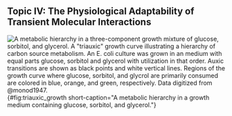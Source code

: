 ## Topic IV: The Physiological Adaptability of Transient Molecular Interactions

![**A metabolic hierarchy in a three-component growth mixture of glucose,
sorbitol, and glycerol.** A "triauxic" growth curve illustrating a hierarchy of
carbon source metabolism. An *E. coli* culture was grown in an medium with equal
parts glucose, sorbitol and glycerol with utilization in that order. Auxic
transitions are shown as black points and white vertical lines. Regions of the
growth curve where glucose, sorbitol, and glycrol are primarily consumed are
colored in blue, orange, and green, respectively. Data digitized from
@monod1947.](ch1_fig9){#fig:triauxic_growth short-caption="A metabolic hierarchy
in a growth medium containing glucose, sorbitol, and glycerol."}

